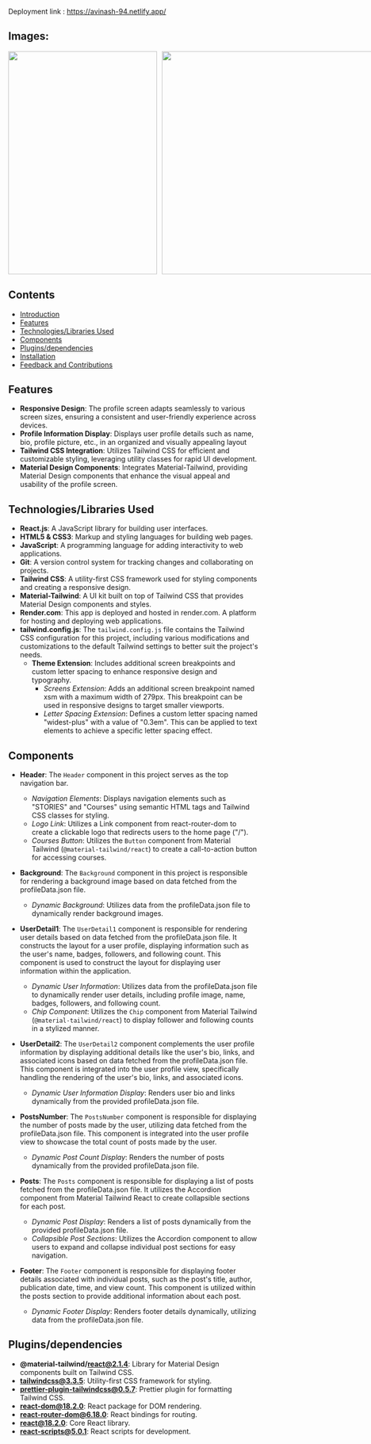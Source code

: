 Deployment link :  https://avinash-94.netlify.app/

##  Images:
<div style="display: flex;">
<img width="450px;" src="https://github.com/Benju2205/terribly_tiny_tales/assets/120126423/08f134c6-0424-4200-939e-5d8c4fe80d39" style="width: 300px; height: 450px; object-fit: cover; margin-right: 10px;"/>
<img width="450px;" src="https://github.com/Benju2205/terribly_tiny_tales/assets/120126423/2a2a55db-d8f6-498d-8c78-4f657f700864" style="width: 450px; height: 450px; object-fit: cover; margin-right: 10px;"/>
<img width="450px;" src="https://github.com/Benju2205/terribly_tiny_tales/assets/120126423/058a8cce-b216-488c-9c48-b43c360a0f52" style="width: 450px; height: 300px; object-fit: cover; margin-right: 10px;"/>
<img width="450px;" src="https://github.com/Benju2205/terribly_tiny_tales/assets/120126423/38bfe1d5-2741-40d8-ad2a-97396de46141" style="width: 450px; height: 300px; object-fit: cover; margin-right: 10px;"/>
</div>


##  Contents
- [Introduction](#introduction)
- [Features](#features)
- [Technologies/Libraries Used](#technologies-used)
- [Components](#components)
- [Plugins/dependencies](#usage)
- [Installation](#installation)
- [Feedback and Contributions](#contributions)



## Features
- **Responsive Design**: The profile screen adapts seamlessly to various screen sizes, ensuring a consistent and user-friendly experience across devices.
- **Profile Information Display**: Displays user profile details such as name, bio, profile picture, etc., in an organized and visually appealing layout
- **Tailwind CSS Integration**: Utilizes Tailwind CSS for efficient and customizable styling, leveraging utility classes for rapid UI development.
- **Material Design Components**: Integrates Material-Tailwind, providing Material Design components that enhance the visual appeal and usability of the profile screen.

## Technologies/Libraries Used
- **React.js**: A JavaScript library for building user interfaces.
- **HTML5 & CSS3**: Markup and styling languages for building web pages.
- **JavaScript**: A programming language for adding interactivity to web applications.
- **Git**: A version control system for tracking changes and collaborating on projects.
- **Tailwind CSS**: A utility-first CSS framework used for styling components and creating a responsive design.
- **Material-Tailwind**: A UI kit built on top of Tailwind CSS that provides Material Design components and styles.
- **Render.com**: This app is deployed and hosted in render.com. A platform for hosting and deploying web applications. 
- **tailwind.config.js**: The `tailwind.config.js` file contains the Tailwind CSS configuration for this project, including various modifications and customizations to the default Tailwind settings to better suit the project's needs.
  - **Theme Extension**: Includes additional screen breakpoints and custom letter spacing to enhance responsive design and typography.
    - *Screens Extension*: Adds an additional screen breakpoint named xsm with a maximum width of 279px. This breakpoint can be used in responsive designs to target smaller viewports.
    - *Letter Spacing Extension*: Defines a custom letter spacing named "widest-plus" with a value of "0.3em". This can be applied to text elements to achieve a specific letter spacing effect.

## Components
- **Header**: The `Header` component in this project serves as the top navigation bar.
    - *Navigation Elements*: Displays navigation elements such as "STORIES" and "Courses" using semantic HTML tags and Tailwind CSS classes for styling.
    - *Logo Link*: Utilizes a Link component from react-router-dom to create a clickable logo that redirects users to the home page ("/").
    - *Courses Button*: Utilizes the `Button` component from Material Tailwind (`@material-tailwind/react`) to create a call-to-action button for accessing courses.


- **Background**: The `Background` component in this project is responsible for rendering a background image based on data fetched from the profileData.json file.
    - *Dynamic Background*: Utilizes data from the profileData.json file to dynamically render background images.
- **UserDetail1**: The `UserDetail1` component is responsible for rendering user details based on data fetched from the profileData.json file. It constructs the layout for a user profile, displaying information such as the user's name, badges, followers, and following count. This component is used to construct the layout for displaying user information within the application.
    - *Dynamic User Information*: Utilizes data from the profileData.json file to dynamically render user details, including profile image, name, badges, followers, and following count.
    - *Chip Component*: Utilizes the `Chip` component from Material Tailwind (`@material-tailwind/react`) to display follower and following counts in a stylized manner.
- **UserDetail2**: The `UserDetail2` component complements the user profile information by displaying additional details like the user's bio, links, and associated icons based on data fetched from the profileData.json file. This component is integrated into the user profile view, specifically handling the rendering of the user's bio, links, and associated icons.
    - *Dynamic User Information Display*: Renders user bio and links dynamically from the provided profileData.json file.
- **PostsNumber**: The `PostsNumber` component is responsible for displaying the number of posts made by the user, utilizing data fetched from the profileData.json file. This component is integrated into the user profile view to showcase the total count of posts made by the user.
    - *Dynamic Post Count Display*: Renders the number of posts dynamically from the provided profileData.json file.
- **Posts**: The `Posts` component is responsible for displaying a list of posts fetched from the profileData.json file. It utilizes the Accordion component from Material Tailwind React to create collapsible sections for each post.
    - *Dynamic Post Display*: Renders a list of posts dynamically from the provided profileData.json file.
    - *Collapsible Post Sections*: Utilizes the Accordion component to allow users to expand and collapse individual post sections for easy navigation.
- **Footer**: The `Footer` component is responsible for displaying footer details associated with individual posts, such as the post's title, author, publication date, time, and view count. This component is utilized within the posts section to provide additional information about each post.
    - *Dynamic Footer Display*: Renders footer details dynamically, utilizing data from the profileData.json file.

## Plugins/dependencies
- **@material-tailwind/react@2.1.4**: Library for Material Design components built on Tailwind CSS.
- **tailwindcss@3.3.5**: Utility-first CSS framework for styling.
- **prettier-plugin-tailwindcss@0.5.7**: Prettier plugin for formatting Tailwind CSS.
- **react-dom@18.2.0**: React package for DOM rendering.
- **react-router-dom@6.18.0**: React bindings for routing.
- **react@18.2.0**: Core React library.
- **react-scripts@5.0.1**: React scripts for development.



